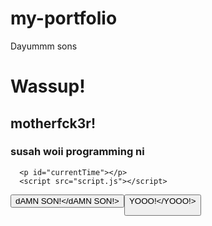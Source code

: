# my-portfolio
<!DOCTYPE html>
<html lang="en">
<head>
    <meta charset="UTF-8">
    <meta name="viewport" content="width=device-width, initial-scale=1.0">
    <link rel="stylesheet" href="styles.css" />
    <link href="https://fonts.googleapis.com/css2?family=Protest+Guerrilla&display=swap" rel="stylesheet">
    <link href="https://fonts.<style>
    @import url('https://fonts.googleapis.com/css2?family=Noto+Sans+JP&family=Protest+Guerrilla&display=swap');
    </style>googleapis.com/css2?family=Noto+Sans+JP:wght@100..900&family=Protest+Gu<link href="https://fonts.googleapis.com/css2?family=Noto+Sans+JP&family=Protest+Guerrilla&display=swap" rel="stylesheet"errilla&display=swap" rel="stylesheet">
  </head>
  
  <body>
    <!-- Bold Weight -->
    <p class="noto-sans-jp-bold">Dayummm sons</p>
      <h1 class="title">Wassup! </h1>
          <h2 class="title">motherfck3r! </h2>
          <h3 class="title">susah woii programming ni </h3>
          
      <p id="currentTime"></p>
      <script src="script.js"></script>
  <button onclick="showAlert('dAMN SON!')">dAMN SON!</dAMN SON!>
  <button onclick="showAlert('YOOO!')">YOOO!</YOOO!>
    <script src="script.js"></script>
</body>
</html>
